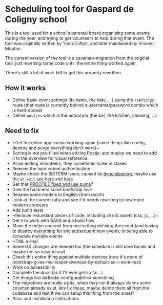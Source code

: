 # Scheduling tool for Gaspard de Coligny school

This is a tool used for a school's parental board organising some events during the year, and trying to get volunteers to help during that event. The tool was orginally written by Yvan Cottyn, and later maintained by Vincent Mouton.

The current version of the tool is a caveman-migration from the original tool: just rewriting some code untill the entire thing worked again.

There's still a lot of work left to get this properly rewritten.


## How it works
* Define basic event settings (its name, the date, ...) using the `/settings` route (that route is currently behind a username/password combo which is hard-coded)
* Define `postjes` which is the actual job (the bar, the kitchen, cleaning, ...)


## Need to fix
* ~Get the entire application working again (some things like config, destroy and purge everything don't work)~
* Sorting is not pre-filled when editing Postje; and maybe we need to add it to the overview for visual reference
* Allow editing Volunteers, they sometimes make mistakes
* Remove the hard coded authentication
* Maybe check the SIGTERM issue, caused by [dyno sleeping](https://devcenter.heroku.com/articles/free-dyno-hours), maybe use the `at_exit` [see here](https://github.com/honeybadger-io/honeybadger-ruby/issues/267#issuecomment-373906051) and [here](https://devcenter.heroku.com/articles/what-happens-to-ruby-apps-when-they-are-restarted)
* Get that [PROCFILE fixed and use puma](https://devcenter.heroku.com/articles/getting-started-with-rails4#procfile)?
* Give the back-end some _bootstrap love_
* Rename some models to English (from dutch)
* Look at the current ruby and see if it needs rewriting to new more modern concepts
* Add (unit) tests
* ~Remove redundant pieces of code, including all old assets (css, js, ...)~
* Get it to work with SASS and a build flow
* Move the entire concept from one setting defining the event (and having to destroy everything for any subsequent new event), to being able to schedule multiple events
* HTML e-mail
* Some UX changes are needed too (the schedule is still bare bones and maybe not so easy to use)
* Check this entire thing against multiple devices (now it's more of bootstrap-gives-me-responsiveness-by-default-so-i-wont-test)
* Work on accessibility
* Complete the docs (as if I'll ever get so far...)
* Get things like AirBrake configurable or something
* The migrations are really a pita, when they run it always claims some columsn already exist, lets fix those, maybe delete them all from the codebase and test if we can setup  this thing from the onset?
* Also: add installation instructions